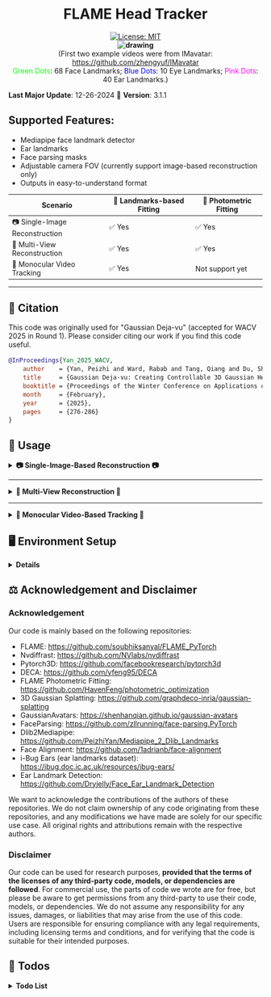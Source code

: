 <h1 align="center"><b>FLAME Head Tracker</b></h1>

<div align="center"> 
  <a href="https://opensource.org/licenses/MIT">
    <img src="https://img.shields.io/badge/License-MIT-yellow.svg" alt="License: MIT">
  </a>
</div>

<div align="center"> 
  <b><img src="./assets/demo-new.gif" alt="drawing" width="600"/></b>
  <br>
  (First two example videos were from IMavatar: <a href="https://github.com/zhengyuf/IMavatar">https://github.com/zhengyuf/IMavatar</a><br><span style='color:lime'>Green Dots</span>: 68 Face Landmarks; <span style='color:blue'>Blue Dots</span>: 10 Eye Landmarks; <span style='color:magenta'>Pink Dots</span>: 40 Ear Landmarks.)
</div>

**Last Major Update**: 12-26-2024 🎅
**Version**: 3.1.1


## Supported Features:

- Mediapipe face landmark detector
- Ear landmarks
- Face parsing masks
- Adjustable camera FOV (currently support image-based reconstruction only)
- Outputs in easy-to-understand format

| Scenario                        | 🙂 Landmarks-based Fitting  | 🔆 Photometric Fitting  |
|---------------------------------|-----------------------------|--------------------------|
| 📷 Single-Image Reconstruction | ✅ Yes | ✅ Yes |
| 📸 Multi-View Reconstruction   | ✅ Yes | ✅ Yes |
| 🎥 Monocular Video Tracking    | ✅ Yes | Not support yet |



---





## 🧸 Citation

This code was originally used for "Gaussian Deja-vu" (accepted for WACV 2025 in Round 1). Please consider citing our work if you find this code useful.

```bibtex
@InProceedings{Yan_2025_WACV,
    author    = {Yan, Peizhi and Ward, Rabab and Tang, Qiang and Du, Shan},
    title     = {Gaussian Deja-vu: Creating Controllable 3D Gaussian Head-Avatars with Enhanced Generalization and Personalization Abilities},
    booktitle = {Proceedings of the Winter Conference on Applications of Computer Vision (WACV)},
    month     = {February},
    year      = {2025},
    pages     = {276-286}
}
```








## 🦖 Usage


<details>
  <summary><b>📷 Single-Image-Based Reconstruction 📷</b></summary>

Please follow the example in: ```./Example_single-image-reconstruction.ipynb```

```python
from tracker_base import Tracker

tracker_cfg = {
    'mediapipe_face_landmarker_v2_path': './models/face_landmarker_v2_with_blendshapes.task',
    'flame_model_path': './models/FLAME2020/generic_model.pkl',
    'flame_lmk_embedding_path': './models/landmark_embedding.npy',
    'ear_landmarker_path': './models/ear_landmarker.pth', # this is optional, if you do not want to use ear landmarks during fitting, just remove this line
    'tex_space_path': './models/FLAME_albedo_from_BFM.npz',
    'face_parsing_model_path': './utils/face_parsing/79999_iter.pth',
    'template_mesh_file_path': './models/head_template.obj',
    'result_img_size': 512,
    'device': device,
}

tracker = Tracker(tracker_cfg)

tracker.update_fov(fov=20)                 # optional setting
#tracker.update_fov(fov=50)                # optional setting (better for selfie images)
#tracker.set_landmark_detector('FAN')      # optional setting
tracker.set_landmark_detector('mediapipe') # optional setting


ret_dict = tracker.load_image_and_run(img_path, realign=True, photometric_fitting=False)
```

The result ```ret_dict``` contains the following data:

- **vertices** `(5023, 3)`  
  The reconstructed FLAME mesh vertices (including expression).  
- **shape** `(1, 100)`  
  The FLAME shape code.  
- **exp** `(1, 50)`  
  The FLAME expression code.  
- **pose** `(1, 6)`  
  The FLAME head (first 3 values) and jaw (last 3 values) poses.  
- **eye_pose** `(1, 6)`  
  The FLAME eyeball poses.  
- **tex** `(1, 50)`  
  The FLAME parametric texture code.  
- **light** `(1, 9, 3)`  
  The estimated SH lighting coefficients.  
- **cam** `(6,)`  
  The estimated 6DoF camera pose (yaw, pitch, roll, x, y, z).  
- **img_rendered** `(256, 256, 3)`  
  Rendered shape on top of the original image (for visualization purposes only).  
- **mesh_rendered** `(256, 256, 3)`  
  Rendered mesh shape with landmarks (for visualization purposes only).  
- **img** `(512, 512, 3)`  
  The image on which the FLAME model was fit.  
- **img_aligned** `(512, 512, 3)`  
  The aligned image.  
- **parsing** `(512, 512, 3)`  
  The face semantic parsing result of `img`.  
- **parsing_aligned** `(512, 512, 3)`  
  The face semantic parsing result of `img_aligned`.  
- **lmks_dense** `(478, 2)`  
  The 478 dense face landmarks from Mediapipe.  
- **lmks_68** `(68, 2)`  
  The 68 Dlib format face landmarks.  
- **blendshape_scores** `(52,)`  
  The facial expression blendshape scores from Mediapipe. 


### Example Reconstruction Result (realign=True):

![](./assets/single_image_fitting_1.png)

### Example Reconstruction Result (realign=False):

![](./assets/single_image_fitting_2.png)

</details>


---


<details>
  <summary><b>📸 Multi-View Reconstruction 📸</b></summary>

Please follow the example in: ```./Example_multi-view-reconstruction.ipynb```


The result ```ret_dict``` contains the following data:

- **vertices** `(5023, 3)`  
  The reconstructed canonical FLAME mesh vertices (including expression).  
- **shape** `(1, 100)`  
  The FLAME canonical shape code.  
- **exp** `(1, 50)`  
  The FLAME canonical expression code.  
- **pose** `(1, 6)`  
  The FLAME canonical head (first 3 values) and jaw (last 3 values) poses.  
- **eye_pose** `(1, 6)`  
  The FLAME canonical eyeball poses.  
- **tex** `(1, 50)`  
  The FLAME canonical parametric texture code.  
- **light** `(1, 9, 3)`  
  The estimated canonical SH lighting coefficients.  
- **cam** `N*(6,)`  
  The estimated 6DoF camera pose (yaw, pitch, roll, x, y, z) for each view.  
- **img_rendered** `N*(256, 256, 3)`  
  Rendered shapes on top of the original images (for visualization purposes only).  
- **mesh_rendered** `N*(256, 256, 3)`  
  Rendered mesh shapes with landmarks (for visualization purposes only).  
- **img** `N*(512, 512, 3)`  
  The images (views) on which the FLAME model was fit.  
- **img_aligned** `N*(512, 512, 3)`  
  The aligned images.  
- **parsing** `N*(512, 512, 3)`  
  The face semantic parsing results of `img`.  
- **parsing_aligned** `N*(512, 512, 3)`  
  The face semantic parsing results of `img_aligned`.

</details>

---

<details>
  <summary><b>🎥 Monocular Video-Based Tracking 🎥</b></summary>

Please follow the example in: ```./Example_video-reconstruction.ipynb```

```python
from tracker_video import track_video

tracker_cfg = {
    'mediapipe_face_landmarker_v2_path': './models/face_landmarker_v2_with_blendshapes.task',
    'flame_model_path': './models/FLAME2020/generic_model.pkl',
    'flame_lmk_embedding_path': './models/landmark_embedding.npy',
    'ear_landmarker_path': './models/ear_landmarker.pth', # this is optional, if you do not want to use ear landmarks during fitting, just remove this line
    'tex_space_path': './models/FLAME_albedo_from_BFM.npz',
    'face_parsing_model_path': './utils/face_parsing/79999_iter.pth',
    'template_mesh_file_path': './models/head_template.obj',
    'result_img_size': 512,
    'device': device,
    ## following are used for video tracking
    'original_fps': 60,       # input video fps
    'subsample_fps': 30,      # subsample fps
    'video_path': './assets/IMG_2647.MOV',  # example video
    'save_path': './output',  # tracking result save path
    'use_kalman_filter': False, # whether to use Kalman filter
    'kalman_filter_measurement_noise_factor': 1e-5, # measurement noise level in Kalman filter 
    'kalman_filter_process_noise_factor': 1e-5,     # process noise level in Kalman filter 
}

## Note that, the first frame will take longer time to process
track_video(tracker_cfg)
```

The results will be saved to the ```save_path```. The reconstruction result of each frame will be saved to the corresponding ```[frame_id].npy``` file. 

</details>












## 🖥️ Environment Setup


<details>
  <summary><b>Details</b></summary>

### Prerequisites:

- **GPU**: Nvidia GPU with >= 6GB memory (recommend > 8GB). I tested the code on Nvidia A6000 (48GB) GPU.
- **OS**: Ubuntu Linux (tested on 22.04 LTS and 24.04 LTS), I haven't tested the code on Windows.

### Step 1: Create a conda environment. 

```
conda create --name tracker -y python=3.10
conda activate tracker
```

### Step 2: Install necessary libraries.

#### Nvidia CUDA compiler (11.7)

```
conda install -c "nvidia/label/cuda-11.7.1" cuda-toolkit ninja

# (Linux only) ----------
ln -s "$CONDA_PREFIX/lib" "$CONDA_PREFIX/lib64"  # to avoid error "/usr/bin/ld: cannot find -lcudart"

# Install NVCC (optional, if the NVCC is not installed successfully try this)
conda install -c conda-forge cudatoolkit=11.7 cudatoolkit-dev=11.7
```

After install, check NVCC version (should be 11.7):

```
nvcc --version
```

#### PyTorch (2.0 with CUDA)

```
pip install torch==2.0.1 torchvision --index-url https://download.pytorch.org/whl/cu117
```

Now let's test if PyTorch is able to access CUDA device, the result should be ```True```:

```
python -c "import torch; print(torch.cuda.is_available())"
```

#### Some Python packages

```
pip install -r requirements.txt
```

#### Nvidia Differentiable Rasterization: nvdiffrast

**Note that**, we use nvdiffrast version **0.3.1**, other versions may also work but not promised.

```
# Download the nvdiffrast from their official Github repo
git clone https://github.com/NVlabs/nvdiffrast

# Go to the downloaded directory
cd nvdiffrast

# Install the package
pip install .

# Change the directory back
cd ..
```

#### Pytorch3D

**Note that**, we use pytorch3d version **0.7.8**, other versions may also work but not promised.

Installing pytorch3d may take a bit of time.

```
# Download Pytorch3D from their official Github repo
git clone https://github.com/facebookresearch/pytorch3d

# Go to the downloaded directory
cd pytorch3d

# Install the package
pip install .

# Change the directory back
cd ..
```

#### Troubleshoot

Note that the NVCC needs g++ < 12:
```
sudo update-alternatives --install /usr/bin/gcc gcc /usr/bin/gcc-11 50
sudo update-alternatives --install /usr/bin/g++ g++ /usr/bin/g++-11 50
sudo update-alternatives --install /usr/bin/c++ c++ /usr/bin/g++-11 50
```

If there is problem with **nvdiffrast**, check whether it is related to the EGL header file in the error message. If it is, install the EGL Development Libraries (for Ubuntu/Debian-based systems):
```
sudo apt-get update
sudo apt-get install libegl1-mesa-dev
```
Then, uninstall nvdiffrast and reinstall it.


### Step 3: Download some necessary model files.

Because of copyright concerns, we cannot re-share any of the following model files. Please follow the instructions to download the necessary model file.

#### FLAME and DECA

- Download ```FLAME 2020 (fixed mouth, improved expressions, more data)``` from https://flame.is.tue.mpg.de/ and extract to ```./models/FLAME2020```
- Download the files from: https://github.com/yfeng95/DECA/tree/master/data, and place at ```./models/```
- Follow https://github.com/TimoBolkart/BFM_to_FLAME to generate the ```FLAME_albedo_from_BFM.npz``` file and place at ```./models/```
- Download ```deca_model.tar``` from https://docs.google.com/uc?export=download&id=1rp8kdyLPvErw2dTmqtjISRVvQLj6Yzje, and place at ```./models/```

#### Mediapipe

- Download ```face_landmarker.task``` from https://storage.googleapis.com/mediapipe-models/face_landmarker/face_landmarker/float16/1/face_landmarker.task, rename as ```face_landmarker_v2_with_blendshapes.task```, and save at ```./models/```

#### Ear Landmarker

If you want to use ear landmarks during the fitting, please download our pre-trained ear landmarker model ```ear_landmarker.pth``` from https://github.com/PeizhiYan/flame-head-tracker/releases/download/resource/ear_landmarker.pth, and save at ```./models/```. But note that, this mode was trained on the i-Bug ear landmarks dataset, which is for RESEARCH purpose ONLY.


The final structure of ```./models/``` is:

```
./models
    ├── deca_model.tar
    ├── face_landmarker_v2_with_blendshapes.task
    ├── fixed_displacement_256.npy
    ├── FLAME2020
    │   ├── female_model.pkl
    │   ├── generic_model.pkl
    │   ├── male_model.pkl
    │   └── Readme.pdf
    ├── FLAME_albedo_from_BFM.npz
    ├── head_template.obj
    ├── landmark_embedding.npy
    ├── mean_texture.jpg
    ├── placeholder.txt
    ├── texture_data_256.npy
    ├── uv_face_eye_mask.png
    └── uv_face_mask.png
    └── ear_landmarker.pth
```

</details>













## ⚖️ Acknowledgement and Disclaimer

### Acknowledgement

Our code is mainly based on the following repositories:

- FLAME: https://github.com/soubhiksanyal/FLAME_PyTorch
- Nvdiffrast: https://github.com/NVlabs/nvdiffrast
- Pytorch3D: https://github.com/facebookresearch/pytorch3d
- DECA: https://github.com/yfeng95/DECA
- FLAME Photometric Fitting: https://github.com/HavenFeng/photometric_optimization
- 3D Gaussian Splatting: https://github.com/graphdeco-inria/gaussian-splatting
- GaussianAvatars: https://shenhanqian.github.io/gaussian-avatars
- FaceParsing: https://github.com/zllrunning/face-parsing.PyTorch
- Dlib2Mediapipe: https://github.com/PeizhiYan/Mediapipe_2_Dlib_Landmarks
- Face Alignment: https://github.com/1adrianb/face-alignment
- i-Bug Ears (ear landmarks dataset): https://ibug.doc.ic.ac.uk/resources/ibug-ears/
- Ear Landmark Detection: https://github.com/Dryjelly/Face_Ear_Landmark_Detection

We want to acknowledge the contributions of the authors of these repositories. We do not claim ownership of any code originating from these repositories, and any modifications we have made are solely for our specific use case. All original rights and attributions remain with the respective authors.

### Disclaimer

Our code can be used for research purposes, **provided that the terms of the licenses of any third-party code, models, or dependencies are followed**. For commercial use, the parts of code we wrote are for free, but please be aware to get permissions from any third-party to use their code, models, or dependencies. We do not assume any responsibility for any issues, damages, or liabilities that may arise from the use of this code. Users are responsible for ensuring compliance with any legal requirements, including licensing terms and conditions, and for verifying that the code is suitable for their intended purposes.





## 📃 Todos
<details>
  <summary><b>Todo List</b></summary>

- [x] Improve video tracking speed. (addressed in v1.01)  
- [x] Add Kalman filter for temporal camera pose smoothing. (addressed in v1.1)  
- [x] Add support for photometric fitting. (addressed in v2.0)  
- [x] Add support for multi-view fitting. (addressed in v2.1)  
- [x] Add ear landmarks detection module, and include ear landmarks during the fitting process. (addressed in v3.0)
- [ ] Add symmetric constraints to ear landmarks-guided fitting (when the other ear is not visible).
- [ ] Add dynamic ear landmark loss weights based on the head pose.
- [ ] Temporal smooth in the face alignment and cropping.
- [ ] Improve efficiency and reconstruction quality.

</details>





